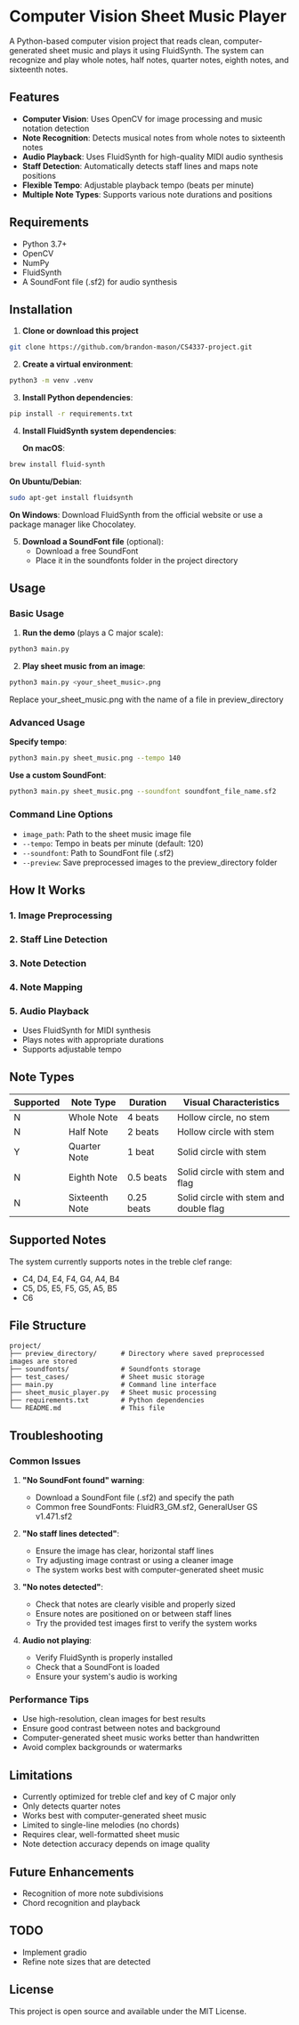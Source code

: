 # Computer Vision Sheet Music Player

A Python-based computer vision project that reads clean, computer-generated sheet music and plays it using FluidSynth. The system can recognize and play whole notes, half notes, quarter notes, eighth notes, and sixteenth notes.

## Features

- **Computer Vision**: Uses OpenCV for image processing and music notation detection
- **Note Recognition**: Detects musical notes from whole notes to sixteenth notes
- **Audio Playback**: Uses FluidSynth for high-quality MIDI audio synthesis
- **Staff Detection**: Automatically detects staff lines and maps note positions
- **Flexible Tempo**: Adjustable playback tempo (beats per minute)
- **Multiple Note Types**: Supports various note durations and positions

## Requirements

- Python 3.7+
- OpenCV
- NumPy
- FluidSynth
- A SoundFont file (.sf2) for audio synthesis

## Installation

1. **Clone or download this project**
```bash
git clone https://github.com/brandon-mason/CS4337-project.git
```

2. **Create a virtual environment**:
```bash
python3 -m venv .venv
```

3. **Install Python dependencies**:
```bash
pip install -r requirements.txt
```

4. **Install FluidSynth system dependencies**:

   **On macOS**:
```bash
brew install fluid-synth
```

   **On Ubuntu/Debian**:
```bash
sudo apt-get install fluidsynth
```

   **On Windows**:
   Download FluidSynth from the official website or use a package manager like Chocolatey.

5. **Download a SoundFont file** (optional):
   - Download a free SoundFont
   - Place it in the soundfonts folder in the project directory 

## Usage

### Basic Usage

1. **Run the demo** (plays a C major scale):
```bash
python3 main.py
```

2. **Play sheet music from an image**:
```bash
python3 main.py <your_sheet_music>.png
```
Replace your_sheet_music.png with the name of a file in preview_directory

### Advanced Usage

**Specify tempo**:
```bash
python3 main.py sheet_music.png --tempo 140
```

**Use a custom SoundFont**:
```bash
python3 main.py sheet_music.png --soundfont soundfont_file_name.sf2
```

### Command Line Options

- `image_path`: Path to the sheet music image file
- `--tempo`: Tempo in beats per minute (default: 120)
- `--soundfont`: Path to SoundFont file (.sf2)
- `--preview`: Save preprocessed images to the preview_directory folder

## How It Works

### 1. Image Preprocessing

### 2. Staff Line Detection

### 3. Note Detection

### 4. Note Mapping

### 5. Audio Playback
- Uses FluidSynth for MIDI synthesis
- Plays notes with appropriate durations
- Supports adjustable tempo

## Note Types

| Supported | Note Type | Duration | Visual Characteristics |
|-----------|-----------|----------|----------------------|
| N | Whole Note | 4 beats | Hollow circle, no stem |
| N | Half Note | 2 beats | Hollow circle with stem |
| Y | Quarter Note | 1 beat | Solid circle with stem |
| N | Eighth Note | 0.5 beats | Solid circle with stem and flag |
| N | Sixteenth Note | 0.25 beats | Solid circle with stem and double flag |

## Supported Notes

The system currently supports notes in the treble clef range:
- C4, D4, E4, F4, G4, A4, B4
- C5, D5, E5, F5, G5, A5, B5
- C6

## File Structure

```
project/
├── preview_directory/      # Directory where saved preprocessed images are stored
├── soundfonts/             # Soundfonts storage
├── test_cases/             # Sheet music storage
├── main.py                 # Command line interface
├── sheet_music_player.py   # Sheet music processing
├── requirements.txt        # Python dependencies
└── README.md               # This file
```

## Troubleshooting

### Common Issues

1. **"No SoundFont found" warning**:
   - Download a SoundFont file (.sf2) and specify the path
   - Common free SoundFonts: FluidR3_GM.sf2, GeneralUser GS v1.471.sf2

2. **"No staff lines detected"**:
   - Ensure the image has clear, horizontal staff lines
   - Try adjusting image contrast or using a cleaner image
   - The system works best with computer-generated sheet music

3. **"No notes detected"**:
   - Check that notes are clearly visible and properly sized
   - Ensure notes are positioned on or between staff lines
   - Try the provided test images first to verify the system works

4. **Audio not playing**:
   - Verify FluidSynth is properly installed
   - Check that a SoundFont is loaded
   - Ensure your system's audio is working

### Performance Tips

- Use high-resolution, clean images for best results
- Ensure good contrast between notes and background
- Computer-generated sheet music works better than handwritten
- Avoid complex backgrounds or watermarks

## Limitations

- Currently optimized for treble clef and key of C major only
- Only detects quarter notes
- Works best with computer-generated sheet music
- Limited to single-line melodies (no chords)
- Requires clear, well-formatted sheet music
- Note detection accuracy depends on image quality

## Future Enhancements

- Recognition of more note subdivisions
- Chord recognition and playback

## TODO

- Implement gradio 
- Refine note sizes that are detected

## License

This project is open source and available under the MIT License.
